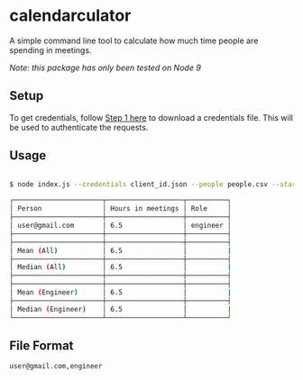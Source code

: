 # calendarculator

A simple command line tool to calculate how much time people are spending in meetings.

_Note: this package has only been tested on Node 9_

## Setup

To get credentials, follow [Step 1 here](https://developers.google.com/calendar/quickstart/nodejs) to download a credentials file. This will be used to authenticate the requests.

## Usage

```bash

$ node index.js --credentials client_id.json --people people.csv --start 4/16/18 --end 4/20/18

┌──────────────────────┬───────────────────┬──────────┐
│ Person               │ Hours in meetings │ Role     │
├──────────────────────┼───────────────────┼──────────┤
│ user@gmail.com       │ 6.5               │ engineer │
├──────────────────────┼───────────────────┼──────────┤
├──────────────────────┼───────────────────┼──────────┤
│ Mean (All)           │ 6.5               │          |
├──────────────────────┼───────────────────┼──────────┤
│ Median (All)         │ 6.5               │          |
├──────────────────────┼───────────────────┼──────────┤
├──────────────────────┼───────────────────┼──────────┤
│ Mean (Engineer)      │ 6.5               │          |
├──────────────────────┼───────────────────┼──────────┤
│ Median (Engineer)    │ 6.5               │          |
└──────────────────────┴───────────────────┴──────────┘

```

## File Format

```csv
user@gmail.com,engineer
```
